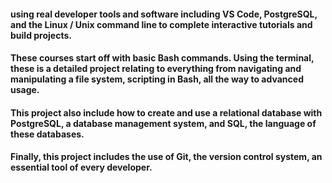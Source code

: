 #### using real developer tools and software including VS Code, PostgreSQL, and the Linux / Unix command line to complete interactive tutorials and build projects.

#### These courses start off with basic Bash commands. Using the terminal, these is a detailed project relating to everything from navigating and manipulating a file system, scripting in Bash, all the way to advanced usage.

#### This project also include how to create and use a relational database with PostgreSQL, a database management system, and SQL, the language of these databases.

#### Finally, this project includes the use of Git, the version control system, an essential tool of every developer.

